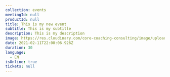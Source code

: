 ```yaml
---
collection: events
meetingId: null
productId: null
title: This is my new event
subtitle: This is my subtitle
description: This is my description
image: https://res.cloudinary.com/core-coaching-consulting/image/upload/v1600785500/CCC_Leading_cropped_ue4zbu.jpg
date: 2021-02-11T22:00:06.926Z
duration: 30
language:
  - EN
isOnline: true
tickets: null
---
```


